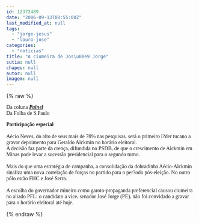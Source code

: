 ```yaml
---
id: 12372489
date: "2006-09-13T08:55:00Z"
last_modified_at: null
tags:
  - "jorge-jesus"
  - "louro-jose"
categories:
  - "noticias"
title: "A ciumeira de Jos\u00e9 Jorge"
sutia: null
chapeu: null
autor: null
imagem: null
---
```

{% raw %}
<p><P><FONT face=Verdana>Da coluna&nbsp;<STRONG><EM><A href=\"https://www1.folha.uol.com.br/fsp/brasil/fc1309200601.htm\" target=_blank>Painel</A></EM></STRONG> <BR>Da Folha de S.Paulo</FONT></P></p>
<p><P><FONT face=Verdana><STRONG>Participação especial<BR></STRONG><BR>Aécio Neves, do alto de seus mais de 70% nas pesquisas, será o primeiro l?der tucano a gravar depoimento para Geraldo Alckmin no horário eleitoral.<BR>A decisão faz parte da crença, difundida no PSDB, de que o crescimento de Alckmin em Minas pode levar a sucessão presidencial para o segundo turno.<BR><BR>Mais do que uma estratégia de campanha, a consolidação da dobradinha Aécio-Alckmin sinaliza uma nova correlação de forças no partido para o per?odo pós-eleição. No outro pólo estão FHC e José Serra.<BR><BR>A escolha do governador mineiro como garoto-propaganda preferencial causou ciumeira no aliado PFL: o candidato a vice, senador José Jorge (PE), não foi convidado a gravar para o horário eleitoral até hoje.</FONT></P> </p>
{% endraw %}